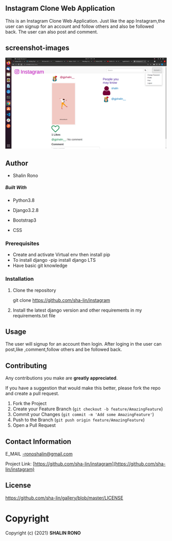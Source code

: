 ## Instagram Clone Web Application
This is an Instagram Clone Web Application. Just like the app Instagram,the user can signup for an account and follow others and also be followed back. The user can also post and comment. 

## screenshot-images
<img src="./gram/static/images/screenshot.png">

## Author 
* Shalin Rono

##### Built With

- Python3.8 

- Django3.2.8

- Bootstrap3

- CSS

### Prerequisites
* Create and activate Virtual env then install pip
* To install django -pip install django LTS
* Have basic git knowledge

### Installation

1. Clone the repository
   
   git clone https://github.com/sha-lin/instagram

2. Install the latest django version and other requirements in my requirements.txt file


## Usage

The user will signup for an account then login. After loging in the user can post,like ,comment,follow others and be followed back.


## Contributing
Any contributions you make are **greatly appreciated**.

If you have a suggestion that would make this better, please fork the repo and create a pull request. 

1. Fork the Project
2. Create your Feature Branch (`git checkout -b feature/AmazingFeature`)
3. Commit your Changes (`git commit -m 'Add some AmazingFeature'`)
4. Push to the Branch (`git push origin feature/AmazingFeature`)
5. Open a Pull Request

## Contact Information
E_MAIL -ronoshalin@gmail.com

Project Link: [https://github.com/sha-lin/instagram](https://github.com/sha-lin/instagram)
## License
https://github.com/sha-lin/gallery/blob/master/LICENSE
# **Copyright**
Copyright (c) {2021} **SHALIN RONO**